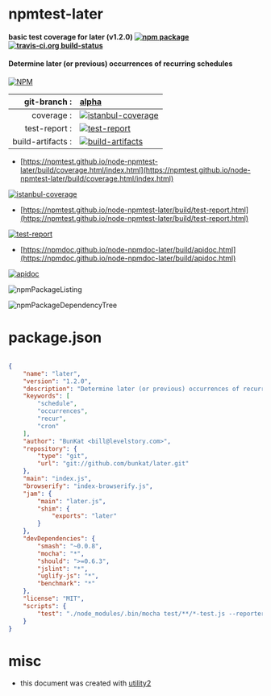 # npmtest-later

#### basic test coverage for  later (v1.2.0)  [![npm package](https://img.shields.io/npm/v/npmtest-later.svg?style=flat-square)](https://www.npmjs.org/package/npmtest-later) [![travis-ci.org build-status](https://api.travis-ci.org/npmtest/node-npmtest-later.svg)](https://travis-ci.org/npmtest/node-npmtest-later)

#### Determine later (or previous) occurrences of recurring schedules

[![NPM](https://nodei.co/npm/later.png?downloads=true&downloadRank=true&stars=true)](https://www.npmjs.com/package/later)

| git-branch : | [alpha](https://github.com/npmtest/node-npmtest-later/tree/alpha)|
|--:|:--|
| coverage : | [![istanbul-coverage](https://npmtest.github.io/node-npmtest-later/build/coverage.badge.svg)](https://npmtest.github.io/node-npmtest-later/build/coverage.html/index.html)|
| test-report : | [![test-report](https://npmtest.github.io/node-npmtest-later/build/test-report.badge.svg)](https://npmtest.github.io/node-npmtest-later/build/test-report.html)|
| build-artifacts : | [![build-artifacts](https://npmtest.github.io/node-npmtest-later/glyphicons_144_folder_open.png)](https://github.com/npmtest/node-npmtest-later/tree/gh-pages/build)|

- [https://npmtest.github.io/node-npmtest-later/build/coverage.html/index.html](https://npmtest.github.io/node-npmtest-later/build/coverage.html/index.html)

[![istanbul-coverage](https://npmtest.github.io/node-npmtest-later/build/screenCapture.buildCi.browser.%252Ftmp%252Fbuild%252Fcoverage.lib.html.png)](https://npmtest.github.io/node-npmtest-later/build/coverage.html/index.html)

- [https://npmtest.github.io/node-npmtest-later/build/test-report.html](https://npmtest.github.io/node-npmtest-later/build/test-report.html)

[![test-report](https://npmtest.github.io/node-npmtest-later/build/screenCapture.buildCi.browser.%252Ftmp%252Fbuild%252Ftest-report.html.png)](https://npmtest.github.io/node-npmtest-later/build/test-report.html)

- [https://npmdoc.github.io/node-npmdoc-later/build/apidoc.html](https://npmdoc.github.io/node-npmdoc-later/build/apidoc.html)

[![apidoc](https://npmdoc.github.io/node-npmdoc-later/build/screenCapture.buildCi.browser.%252Ftmp%252Fbuild%252Fapidoc.html.png)](https://npmdoc.github.io/node-npmdoc-later/build/apidoc.html)

![npmPackageListing](https://npmtest.github.io/node-npmtest-later/build/screenCapture.npmPackageListing.svg)

![npmPackageDependencyTree](https://npmtest.github.io/node-npmtest-later/build/screenCapture.npmPackageDependencyTree.svg)



# package.json

```json

{
    "name": "later",
    "version": "1.2.0",
    "description": "Determine later (or previous) occurrences of recurring schedules",
    "keywords": [
        "schedule",
        "occurrences",
        "recur",
        "cron"
    ],
    "author": "BunKat <bill@levelstory.com>",
    "repository": {
        "type": "git",
        "url": "git://github.com/bunkat/later.git"
    },
    "main": "index.js",
    "browserify": "index-browserify.js",
    "jam": {
        "main": "later.js",
        "shim": {
            "exports": "later"
        }
    },
    "devDependencies": {
        "smash": "~0.0.8",
        "mocha": "*",
        "should": ">=0.6.3",
        "jslint": "*",
        "uglify-js": "*",
        "benchmark": "*"
    },
    "license": "MIT",
    "scripts": {
        "test": "./node_modules/.bin/mocha test/**/*-test.js --reporter dot"
    }
}
```



# misc
- this document was created with [utility2](https://github.com/kaizhu256/node-utility2)
